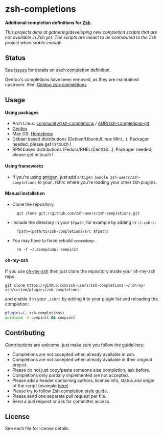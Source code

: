 zsh-completions
===============

**Additional completion definitions for [Zsh](http://www.zsh.org).**

*This projects aims at gathering/developing new completion scripts that are not available in Zsh yet. The scripts are meant to be contributed to the Zsh project when stable enough.*


Status
------
See [issues](https://github.com/zsh-users/zsh-completions/issues) for details on each completion definition.

Gentoo's completions have been removed, as they are maintained upstream. See: [Gentoo zsh-completions](https://github.com/radhermit/gentoo-zsh-completions)

Usage
-----

#### Using packages

* Arch Linux: [community/zsh-completions](https://www.archlinux.org/packages/zsh-completions) / [AUR/zsh-completions-git](https://aur.archlinux.org/packages/zsh-completions-git/)
* [Gentoo](http://packages.gentoo.org/package/app-shells/zsh-completions)
* Mac OS: [Homebrew](https://github.com/mxcl/homebrew/blob/master/Library/Formula/zsh-completions.rb)
* Debian based distributions (Debian/Ubuntu/Linux Mint...): Packager needed, please get in touch !
* RPM based distributions (Fedora/RHEL/CentOS...): Packager needed, please get in touch !

#### Using frameworks

* If you're using [antigen](https://github.com/zsh-users/antigen), just add `antigen bundle zsh-users/zsh-completions` to your .zshrc where you're loading your other zsh plugins.


#### Manual installation

* Clone the repository:

        git clone git://github.com/zsh-users/zsh-completions.git

* Include the directory in your `$fpath`, for example by adding in `~/.zshrc`:

        fpath=(path/to/zsh-completions/src $fpath)

* You may have to force rebuild `zcompdump`:

        rm -f ~/.zcompdump; compinit

#### oh-my-zsh

If you use [oh-my-zsh][] then just clone the repository inside your oh-my-zsh repo:

```Shell
git clone https://github.com/zsh-users/zsh-completions ~/.oh-my-zsh/custom/plugins/zsh-completions
```

and enable it in your `.zshrc` by adding it to your plugin list and reloading the completion:

```zsh
plugins=(… zsh-completions)
autoload -U compinit && compinit
```

[oh-my-zsh]: http://github.com/robbyrussell/oh-my-zsh

Contributing
------------

Contributions are welcome, just make sure you follow the guidelines:

 * Completions are not accepted when already available in zsh.
 * Completions are not accepted when already available in their original project.
 * Please do not just copy/paste someone else completion, ask before.
 * Completions only partially implemented are not accepted.
 * Please add a header containing authors, license info, status and origin of the script (example [here](src/_ack)).
 * Please try to follow [Zsh completion style guide](https://github.com/zsh-users/zsh/blob/master/Etc/completion-style-guide).
 * Please send one separate pull request per file.
 * Send a pull request or ask for committer access.


License
-------
See each file for license details.
